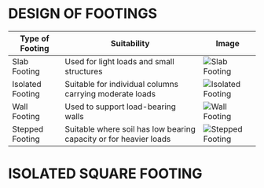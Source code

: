 # DESIGN OF FOOTINGS

| Type of Footing | Suitability | Image |
|-----------------|-------------|-------|
| Slab Footing    | Used for light loads and small structures | ![Slab Footing](footing-types.png) |
| Isolated Footing| Suitable for individual columns carrying moderate loads | ![Isolated Footing](footing-types.png) |
| Wall Footing    | Used to support load-bearing walls | ![Wall Footing](footing-types.png) |
| Stepped Footing | Suitable where soil has low bearing capacity or for heavier loads | ![Stepped Footing](footing-types.png) |

# ISOLATED SQUARE FOOTING
